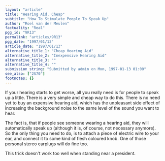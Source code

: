 ```yaml
---
layout: "article"
title: "Hearing Aid, Cheap"
subtitle: "How To Stimulate People To Speak Up"
author: "Roel van der Meulen"
factuality: "Real"
pgg_id: "9R13"
permalink: "articles/9R13"
pgg_date: "1997/01/13"
article_date: "1997/01/13"
alternative_title_1: "Cheap Hearing Aid"
alternative_title_2: "Inexpensive Hearing Aid"
alternative_title_3: ""
alternative_title_4: ""
submission_string: "Submitted by admin on Mon, 1997-01-13 01:00"
see_also: ["2S70"]
footnotes: {}
---
```

<div>
<p>If your hearing starts to get worse, all you really need is for people to speak up a little. There is a very simple and cheap way to do this. There is no need yet to buy an expensive hearing aid, which has the unpleasant side effect of increasing the background noise to the same level of the sound you want to hear.</p>
<p>The fact is, that if people see someone wearing a hearing aid, they will automatically speak up (although it is, of course, not necessary anymore). So the only thing you need to do, is to attach a piece of electric wire to your ear, and connect it to some kind of flesh coloured knob. One of those personal stereo earplugs will do fine too.</p>
<p>This trick doesn't work too well when standing near a president.</p>
</div>
